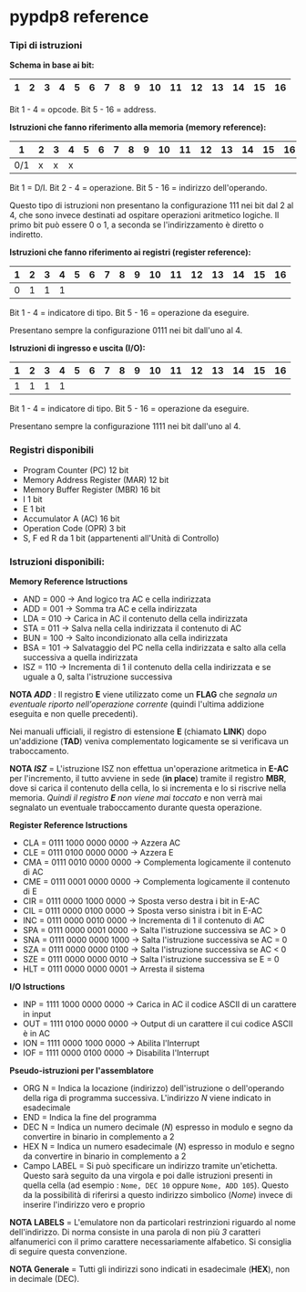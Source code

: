 # pypdp8 reference #

### Tipi di istruzioni ###

**Schema in base ai bit:**

|1|2|3|4|5|6|7|8|9|10|11|12|13|14|15|16|
| --- | --- | --- | --- | --- | --- | --- | --- | --- | --- | --- | --- | --- | --- | --- | --- |

Bit 1 - 4 = opcode.
Bit 5 - 16 = address.


**Istruzioni che fanno riferimento alla memoria (memory reference):**

|1|2|3|4|5|6|7|8|9|10|11|12|13|14|15|16|
| --- | --- | --- | --- | --- | --- | --- | --- | --- | --- | --- | --- | --- | --- | --- | --- |
|0/1|x |x |x |  | | | | | | | | | | | |

Bit 1 = D/I.
Bit 2 - 4 = operazione.
Bit 5 - 16 = indirizzo dell'operando.

Questo tipo di istruzioni non presentano la configurazione 111 nei bit dal
2 al 4, che sono invece destinati ad ospitare operazioni aritmetico logiche.
Il primo bit può essere 0 o 1, a seconda se l'indirizzamento è diretto o
indiretto.

**Istruzioni che fanno riferimento ai registri (register reference):**

|1|2|3|4|5|6|7|8|9|10|11|12|13|14|15|16|
| --- | --- | --- | --- | --- | --- | --- | --- | --- | --- | --- | --- | --- | --- | --- | --- |
|0 |1 |1 |1 |  | | | | | | | | | | | |

Bit 1 - 4 = indicatore di tipo.
Bit 5 - 16 = operazione da eseguire.

Presentano sempre la configurazione 0111 nei bit dall'uno al 4.


**Istruzioni di ingresso e uscita (I/O):**

|1|2|3|4|5|6|7|8|9|10|11|12|13|14|15|16|
| --- | --- | --- | --- | --- | --- | --- | --- | --- | --- | --- | --- | --- | --- | --- | --- |
|1 |1 |1 |1 |  | | | | | | | | | | | |

Bit 1 - 4 = indicatore di tipo.
Bit 5 - 16 = operazione da eseguire.

Presentano sempre la configurazione 1111 nei bit dall'uno al 4.

### Registri disponibili ###

  * Program Counter (PC) 12 bit
  * Memory Address Register (MAR) 12 bit
  * Memory Buffer Register (MBR) 16 bit
  * I 1 bit
  * E 1 bit
  * Accumulator A (AC) 16 bit
  * Operation Code (OPR) 3 bit
  * S, F ed R da 1 bit (appartenenti all'Unità di Controllo)

### Istruzioni disponibili: ###

**Memory Reference Istructions**

  * AND = 000 -> And logico tra AC e cella indirizzata
  * ADD = 001 -> Somma tra AC e cella indirizzata
  * LDA = 010 -> Carica in AC il contenuto della cella indirizzata
  * STA = 011 -> Salva nella cella indirizzata il contenuto di AC
  * BUN = 100 -> Salto incondizionato alla cella indirizzata
  * BSA = 101 -> Salvataggio del PC nella cella indirizzata e salto alla cella successiva a         quella indirizzata
  * ISZ = 110 -> Incrementa di 1 il contenuto della cella indirizzata e se uguale a 0, salta l'istruzione successiva

**NOTA _ADD_** : Il registro **E** viene utilizzato come un **FLAG** che _segnala un eventuale riporto nell'operazione corrente_ (quindi l'ultima addizione eseguita e non quelle precedenti).

Nei manuali ufficiali, il registro di estensione **E** (chiamato **LINK**) dopo un'addizione (**TAD**) veniva complementato logicamente se si verificava un traboccamento.

**NOTA _ISZ_** = L'istruzione ISZ non effettua un'operazione aritmetica in **E-AC** per l'incremento, il tutto avviene in sede (**in place**) tramite il registro **MBR**, dove si carica il contenuto della cella, lo si incrementa e lo si riscrive nella memoria. _Quindi il registro **E** non viene mai toccato_ e non verrà mai segnalato un eventuale traboccamento durante questa operazione.

**Register Reference Istructions**
  * CLA = 0111 1000 0000 0000 -> Azzera AC
  * CLE = 0111 0100 0000 0000 -> Azzera E
  * CMA = 0111 0010 0000 0000 -> Complementa logicamente il contenuto di AC
  * CME = 0111 0001 0000 0000 -> Complementa logicamente il contenuto di E
  * CIR = 0111 0000 1000 0000 -> Sposta verso destra i bit in E-AC
  * CIL = 0111 0000 0100 0000 -> Sposta verso sinistra i bit in E-AC
  * INC = 0111 0000 0010 0000 -> Incrementa di 1 il contenuto di AC
  * SPA = 0111 0000 0001 0000 -> Salta l'istruzione successiva se AC > 0
  * SNA = 0111 0000 0000 1000 -> Salta l'istruzione successiva se AC = 0
  * SZA = 0111 0000 0000 0100 -> Salta l'istruzione successiva se AC < 0
  * SZE = 0111 0000 0000 0010 -> Salta l'istruzione successiva se E = 0
  * HLT = 0111 0000 0000 0001 -> Arresta il sistema

**I/O Istructions**
  * INP = 1111 1000 0000 0000 -> Carica in AC il codice ASCII di un carattere in input
  * OUT = 1111 0100 0000 0000 -> Output di un carattere il cui codice ASCII è in AC
  * ION = 1111 0000 1000 0000 -> Abilita l'Interrupt
  * IOF = 1111 0000 0100 0000 -> Disabilita l'Interrupt

**Pseudo-istruzioni per l'assemblatore**
  * ORG N = Indica la locazione (indirizzo) dell'istruzione o dell'operando della riga di programma successiva. L'indirizzo _N_ viene indicato in esadecimale
  * END = Indica la fine del programma
  * DEC N = Indica un numero decimale (_N_) espresso in modulo e segno da convertire in binario in complemento a 2
  * HEX N = Indica un numero esadecimale (_N_) espresso in modulo e segno da convertire in binario in complemento a 2
  * Campo LABEL = Si può specificare un indirizzo tramite un'etichetta. Questo sarà seguito da una virgola e poi dalle istruzioni presenti in quella cella (ad esempio : `Nome, DEC 10`  oppure  `Nome, ADD 105`). Questo da la possibilità di riferirsi a questo indirizzo simbolico (_Nome_) invece di inserire l'indirizzo vero e proprio

**NOTA LABELS** = L'emulatore non da particolari restrinzioni riguardo al nome dell'indirizzo. Di norma consiste in una parola di non più _3_ caratteri alfanumerici con il primo carattere necessariamente alfabetico. Si consiglia di seguire questa convenzione.

**NOTA Generale** = Tutti gli indirizzi sono indicati in esadecimale (**HEX**), non in decimale (DEC).
